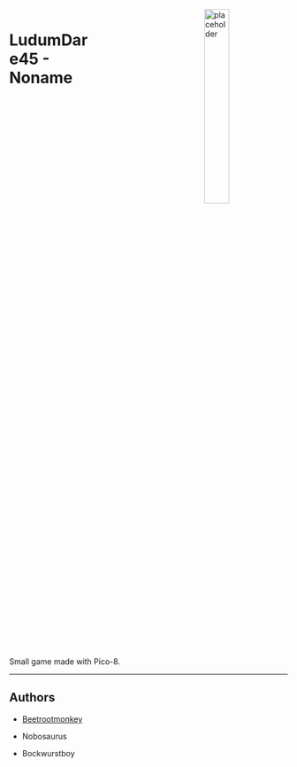<div style="width: 100%; float: left;">
    <h1 style="width: 30%; float: left;">
        LudumDare45 - Noname
    </h1>
    <img src="https://raw.githubusercontent.com/Beetrootmonkey/LudumDare45/master/favicon.ico" alt="placeholder" title="placeholder" style="width: 30%; float: right;" />
</div>

Small game made with Pico-8.

---

## Authors

-   [Beetrootmonkey](https://github.com/Beetrootmonkey)

-   Nobosaurus

-   Bockwurstboy
